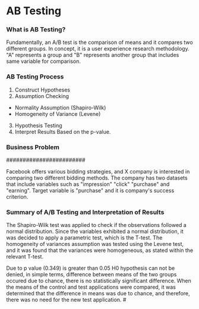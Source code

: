 # AB Testing

 ### What is AB Testing?
Fundamentally, an A/B test is the comparison of means and it compares two different groups. In concept,
it is a user experience research methodology. "A" represents a group and "B" represents another group that includes
same variable for comparison.


### AB Testing Process ###
1. Construct Hypotheses
2. Assumption Checking
  - Normality Assumption (Shapiro-Wilk)
  - Homogeneity of Variance (Levene)
3. Hypothesis Testing
4. Interpret Results Based on the p-value.


### Business Problem ###
########################

Facebook offers various bidding strategies, and X company is interested in comparing two different bidding methods.
The company has two datasets that include variables such as "impression" "click" "purchase" and "earning".
Target variable is "purchase" and it is company's success criterion.




### Summary of A/B Testing and Interpretation of Results ###

The Shapiro-Wilk test was applied to check if the observations followed a normal distribution.
Since the variables exhibited a normal distribution, it was decided to apply a parametric test,
which is the T-test. The homogeneity of variances assumption was tested using the Levene test,
and it was found that the variances were homogeneous, as stated within the relevant T-test.


Due to p value (0.349) is greater than 0.05 H0 hypothesis can not be denied, in simple terms, difference between
means of the two groups occured due to chance, there is no statistically significant difference.
When the means of the control and test applications were compared,
it was determined that the difference in means was due to chance, and therefore,
there was no need for the new test application. #
